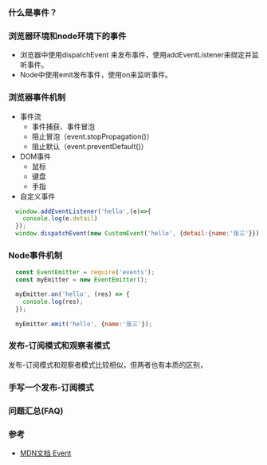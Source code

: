 ### 什么是事件？


### 浏览器环境和node环境下的事件  
- 浏览器中使用dispatchEvent 来发布事件，使用addEventListener来绑定并监听事件。
- Node中使用emit发布事件，使用on来监听事件。

### 浏览器事件机制  
- 事件流  
  - 事件捕获、事件冒泡
  - 阻止冒泡（event.stopPropagation()）  
  - 阻止默认（event.preventDefault()）  
- DOM事件  
  - 鼠标  
  - 键盘 
  - 手指
- 自定义事件   
```js
  window.addEventListener('hello',(e)=>{
    console.log(e.detail)
  });
  window.dispatchEvent(new CustomEvent('hello', {detail:{name:'张三'}}))
```  

### Node事件机制  
```js
  const EventEmitter = require('events');
  const myEmitter = new EventEmitter();

  myEmitter.on('hello', (res) => {
    console.log(res);
  });
  
  myEmitter.emit('hello', {name:'张三'});
```
### 发布-订阅模式和观察者模式
发布-订阅模式和观察者模式比较相似，但两者也有本质的区别，

### 手写一个发布-订阅模式


### 问题汇总(FAQ)

### 参考
- [MDN文档 Event](https://developer.mozilla.org/zh-CN/docs/Web/API/Event)
